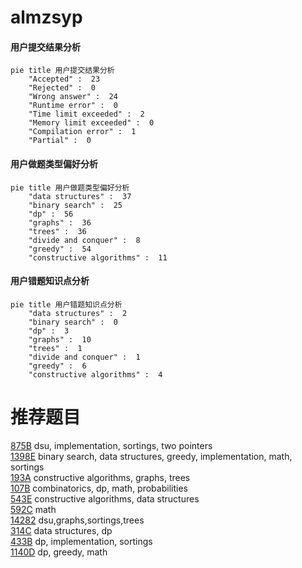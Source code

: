 # almzsyp

<!-- tabs:start -->



#### **用户提交结果分析**

```mermaid
pie title 用户提交结果分析
    "Accepted" :  23
    "Rejected" :  0
    "Wrong answer" :  24
    "Runtime error" :  0
    "Time limit exceeded" :  2
    "Memory limit exceeded" :  0
    "Compilation error" :  1
    "Partial" :  0
```

#### **用户做题类型偏好分析**

```mermaid
pie title 用户做题类型偏好分析
    "data structures" :  37
    "binary search" :  25
    "dp" :  56
    "graphs" :  36
    "trees" :  36
    "divide and conquer" :  8
    "greedy" :  54
    "constructive algorithms" :  11
```
#### **用户错题知识点分析**

```mermaid
pie title 用户错题知识点分析
    "data structures" :  2
    "binary search" :  0
    "dp" :  3
    "graphs" :  10
    "trees" :  1
    "divide and conquer" :  1
    "greedy" :  6
    "constructive algorithms" :  4
```



<!-- tabs:end -->
# 推荐题目
[875B](https://codeforces.com/contest/875/problem/B)		dsu,
                        implementation,
                        sortings,
                        two pointers		  
[1398E](https://codeforces.com/contest/1398/problem/E)		binary search,
                        data structures,
                        greedy,
                        implementation,
                        math,
                        sortings		  
[193A](https://codeforces.com/contest/193/problem/A)		constructive algorithms,
                        graphs,
                        trees		  
[107B](https://codeforces.com/contest/107/problem/B)		combinatorics,
                        dp,
                        math,
                        probabilities		  
[543E](https://codeforces.com/contest/543/problem/E)		constructive algorithms,
                        data structures		  
[592C](https://codeforces.com/contest/592/problem/C)		math		  
[14282](https://codeforces.com/contest/1428/problem/2)		dsu,graphs,sortings,trees		  
[314C](https://codeforces.com/contest/314/problem/C)		data structures,
                        dp		  
[433B](https://codeforces.com/contest/433/problem/B)		dp,
                        implementation,
                        sortings		  
[1140D](https://codeforces.com/contest/1140/problem/D)		dp,
                        greedy,
                        math		  

